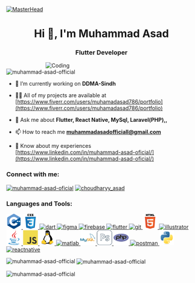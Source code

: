[![MasterHead](https://media.licdn.com/dms/image/v2/D4D16AQG1SrNfPGjVEg/profile-displaybackgroundimage-shrink_350_1400/profile-displaybackgroundimage-shrink_350_1400/0/1732013184626?e=1738195200&v=beta&t=4DsuNmsbuRd7zO8RaAgNNo2X_talPQgeKGvB5vpdUo4)](https://xofttec.com)
<h1 align="center">Hi 👋, I'm Muhammad Asad</h1>
<h3 align="center">Flutter Developer</h3>
<img align="right" alt="Coding" width="400" src="https://img.icons8.com/color/100/flutter.png">
<p align="left"> <img src="https://komarev.com/ghpvc/?username=muhammad-asad-official&label=Profile%20views&color=0e75b6&style=flat" alt="muhammad-asad-official" /> </p>

- 🔭 I’m currently working on **DDMA-Sindh**

- 👨‍💻 All of my projects are available at [https://www.fiverr.com/users/muhamadasad786/portfolio](https://www.fiverr.com/users/muhamadasad786/portfolio)

- 💬 Ask me about **Flutter, React Native, MySql, Laravel(PHP),,**

- 📫 How to reach me **muhammadasadofficiall@gmail.com**

- 📄 Know about my experiences [https://www.linkedin.com/in/muhammad-asad-oficial/](https://www.linkedin.com/in/muhammad-asad-oficial/)

<h3 align="left">Connect with me:</h3>
<p align="left">
<a href="https://linkedin.com/in/muhammad-asad-oficial" target="blank"><img align="center" src="https://raw.githubusercontent.com/rahuldkjain/github-profile-readme-generator/master/src/images/icons/Social/linked-in-alt.svg" alt="muhammad-asad-oficial" height="30" width="40" /></a>
<a href="https://instagram.com/choudharyy_asad" target="blank"><img align="center" src="https://raw.githubusercontent.com/rahuldkjain/github-profile-readme-generator/master/src/images/icons/Social/instagram.svg" alt="choudharyy_asad" height="30" width="40" /></a>
</p>

<h3 align="left">Languages and Tools:</h3>
<p align="left"> <a href="https://www.w3schools.com/cpp/" target="_blank" rel="noreferrer"> <img src="https://raw.githubusercontent.com/devicons/devicon/master/icons/cplusplus/cplusplus-original.svg" alt="cplusplus" width="40" height="40"/> </a> <a href="https://www.w3schools.com/css/" target="_blank" rel="noreferrer"> <img src="https://raw.githubusercontent.com/devicons/devicon/master/icons/css3/css3-original-wordmark.svg" alt="css3" width="40" height="40"/> </a> <a href="https://dart.dev" target="_blank" rel="noreferrer"> <img src="https://www.vectorlogo.zone/logos/dartlang/dartlang-icon.svg" alt="dart" width="40" height="40"/> </a> <a href="https://www.figma.com/" target="_blank" rel="noreferrer"> <img src="https://www.vectorlogo.zone/logos/figma/figma-icon.svg" alt="figma" width="40" height="40"/> </a> <a href="https://firebase.google.com/" target="_blank" rel="noreferrer"> <img src="https://www.vectorlogo.zone/logos/firebase/firebase-icon.svg" alt="firebase" width="40" height="40"/> </a> <a href="https://flutter.dev" target="_blank" rel="noreferrer"> <img src="https://www.vectorlogo.zone/logos/flutterio/flutterio-icon.svg" alt="flutter" width="40" height="40"/> </a> <a href="https://git-scm.com/" target="_blank" rel="noreferrer"> <img src="https://www.vectorlogo.zone/logos/git-scm/git-scm-icon.svg" alt="git" width="40" height="40"/> </a> <a href="https://www.w3.org/html/" target="_blank" rel="noreferrer"> <img src="https://raw.githubusercontent.com/devicons/devicon/master/icons/html5/html5-original-wordmark.svg" alt="html5" width="40" height="40"/> </a> <a href="https://www.adobe.com/in/products/illustrator.html" target="_blank" rel="noreferrer"> <img src="https://www.vectorlogo.zone/logos/adobe_illustrator/adobe_illustrator-icon.svg" alt="illustrator" width="40" height="40"/> </a> <a href="https://www.java.com" target="_blank" rel="noreferrer"> <img src="https://raw.githubusercontent.com/devicons/devicon/master/icons/java/java-original.svg" alt="java" width="40" height="40"/> </a> <a href="https://developer.mozilla.org/en-US/docs/Web/JavaScript" target="_blank" rel="noreferrer"> <img src="https://raw.githubusercontent.com/devicons/devicon/master/icons/javascript/javascript-original.svg" alt="javascript" width="40" height="40"/> </a> <a href="https://www.linux.org/" target="_blank" rel="noreferrer"> <img src="https://raw.githubusercontent.com/devicons/devicon/master/icons/linux/linux-original.svg" alt="linux" width="40" height="40"/> </a> <a href="https://www.mathworks.com/" target="_blank" rel="noreferrer"> <img src="https://upload.wikimedia.org/wikipedia/commons/2/21/Matlab_Logo.png" alt="matlab" width="40" height="40"/> </a> <a href="https://www.mysql.com/" target="_blank" rel="noreferrer"> <img src="https://raw.githubusercontent.com/devicons/devicon/master/icons/mysql/mysql-original-wordmark.svg" alt="mysql" width="40" height="40"/> </a> <a href="https://www.photoshop.com/en" target="_blank" rel="noreferrer"> <img src="https://raw.githubusercontent.com/devicons/devicon/master/icons/photoshop/photoshop-line.svg" alt="photoshop" width="40" height="40"/> </a> <a href="https://www.php.net" target="_blank" rel="noreferrer"> <img src="https://raw.githubusercontent.com/devicons/devicon/master/icons/php/php-original.svg" alt="php" width="40" height="40"/> </a> <a href="https://postman.com" target="_blank" rel="noreferrer"> <img src="https://www.vectorlogo.zone/logos/getpostman/getpostman-icon.svg" alt="postman" width="40" height="40"/> </a> <a href="https://www.python.org" target="_blank" rel="noreferrer"> <img src="https://raw.githubusercontent.com/devicons/devicon/master/icons/python/python-original.svg" alt="python" width="40" height="40"/> </a> <a href="https://reactnative.dev/" target="_blank" rel="noreferrer"> <img src="https://reactnative.dev/img/header_logo.svg" alt="reactnative" width="40" height="40"/> </a> </p>

<p><img align="left" src="https://github-readme-stats.vercel.app/api/top-langs?username=muhammad-asad-official&show_icons=true&locale=en&layout=compact" alt="muhammad-asad-official" /></p>

<p>&nbsp;<img align="center" src="https://github-readme-stats.vercel.app/api?username=muhammad-asad-official&show_icons=true&locale=en" alt="muhammad-asad-official" /></p>

<p><img align="center" src="https://github-readme-streak-stats.herokuapp.com/?user=muhammad-asad-official&" alt="muhammad-asad-official" /></p>
